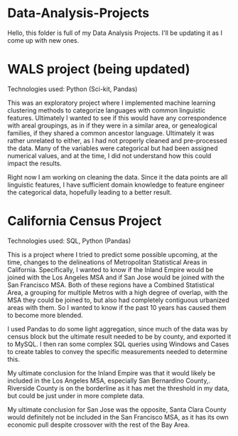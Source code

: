 # Data-Analysis-Projects
Hello, this folder is full of my Data Analysis Projects. I'll be updating it as I come up with new ones.

# WALS project (being updated)

Technologies used: Python (Sci-kit, Pandas)

This was an exploratory project where I implemented machine learning clustering methods to categorize languages with common linguistic features. Ultimately I wanted to see if this would have any correspondence with areal groupings, as in if they were in a similar area, or genealogical families, if they shared a common ancestor language. Ultimately it was rather unrelated to either, as I had not properly cleaned and pre-processed the data. Many of the variables were categorical but had been assigned numerical values, and at the time, I did not understand how this could impact the results.

Right now I am working on cleaning the data. Since it the data points are all linguistic features, I have sufficient domain knowledge to feature engineer the categorical data, hopefully leading to a better result.

# California Census Project
Technologies used: SQL, Python (Pandas)

This is a project where I tried to predict some possible upcoming, at the time, changes to the delineations of Metropolitan Statistical Areas in California. Specifically, I wanted to know if the Inland Empire would be joined with the Los Angeles MSA and if San Jose would be joined with the San Francisco MSA. Both of these regions have a Combined Statistical Area, a grouping for multiple Metros with a high degree of overlap, with the MSA they could be joined to, but also had completely contiguous urbanized areas with them. So I wanted to know if the past 10 years has caused them to become more blended.

I used Pandas to do some light aggregation, since much of the data was by census block but the ultimate result needed to be by county, and exported it to MySQL. I then ran some complex SQL queries using Windows and Cases to create tables to convey the specific measurements needed to determine this.

My ultimate conclusion for the Inland Empire was that it would likely be included in the Los Angeles MSA, especially San Bernardino County,. Riverside County is on the borderline as it has met the threshold in my data, but could be just under in more complete data.

My ultimate conclusion for San Jose was the opposite, Santa Clara County would definitely not be included in the San Francisco MSA, as it has its own economic pull despite crossover with the rest of the Bay Area.

